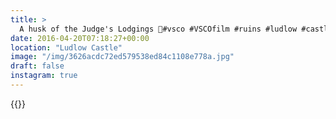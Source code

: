 ```yaml
---
title: >
  A husk of the Judge's Lodgings 🏰#vsco #VSCOfilm #ruins #ludlow #castle #ludlowcastle #wide
date: 2016-04-20T07:18:27+00:00
location: "Ludlow Castle"
image: "/img/3626acdc72ed579538ed84c1108e778a.jpg"
draft: false
instagram: true
---
```


{{<photo src="/img/3626acdc72ed579538ed84c1108e778a.jpg">}}
